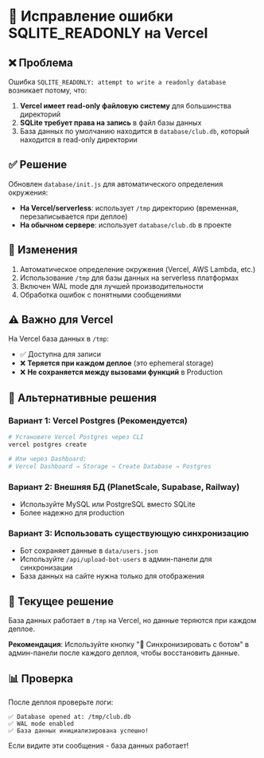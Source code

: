 # 🔧 Исправление ошибки SQLITE_READONLY на Vercel

## ❌ Проблема

Ошибка `SQLITE_READONLY: attempt to write a readonly database` возникает потому, что:

1. **Vercel имеет read-only файловую систему** для большинства директорий
2. **SQLite требует права на запись** в файл базы данных
3. База данных по умолчанию находится в `database/club.db`, который находится в read-only директории

## ✅ Решение

Обновлен `database/init.js` для автоматического определения окружения:

- **На Vercel/serverless**: использует `/tmp` директорию (временная, перезаписывается при деплое)
- **На обычном сервере**: использует `database/club.db` в проекте

## 📝 Изменения

1. Автоматическое определение окружения (Vercel, AWS Lambda, etc.)
2. Использование `/tmp` для базы данных на serverless платформах
3. Включен WAL mode для лучшей производительности
4. Обработка ошибок с понятными сообщениями

## ⚠️ Важно для Vercel

На Vercel база данных в `/tmp`:
- ✅ Доступна для записи
- ❌ **Теряется при каждом деплое** (это ephemeral storage)
- ❌ **Не сохраняется между вызовами функций** в Production

## 🔄 Альтернативные решения

### Вариант 1: Vercel Postgres (Рекомендуется)
```bash
# Установите Vercel Postgres через CLI
vercel postgres create

# Или через Dashboard:
# Vercel Dashboard → Storage → Create Database → Postgres
```

### Вариант 2: Внешняя БД (PlanetScale, Supabase, Railway)
- Используйте MySQL или PostgreSQL вместо SQLite
- Более надежно для production

### Вариант 3: Использовать существующую синхронизацию
- Бот сохраняет данные в `data/users.json`
- Используйте `/api/upload-bot-users` в админ-панели для синхронизации
- База данных на сайте нужна только для отображения

## 🚀 Текущее решение

База данных работает в `/tmp` на Vercel, но данные теряются при каждом деплое. 

**Рекомендация**: Используйте кнопку "🔄 Синхронизировать с ботом" в админ-панели после каждого деплоя, чтобы восстановить данные.

## 📊 Проверка

После деплоя проверьте логи:
```
✅ Database opened at: /tmp/club.db
✅ WAL mode enabled
✅ База данных инициализирована успешно!
```

Если видите эти сообщения - база данных работает!

